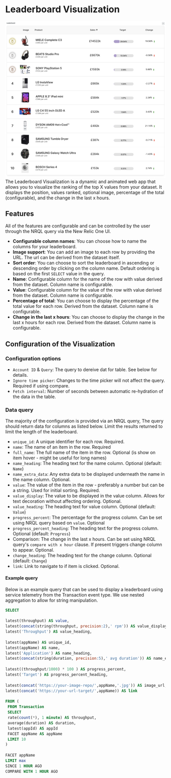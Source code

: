 # Leaderboard Visualization

![Leaderboard](../../docs/screen-leaderboard.png)
The Leaderboard Visualization is a dynamic and animated web app that allows you to visualize the ranking of the top X values from your dataset. It displays the position, values ranked, optional image, percentage of the total (configurable), and the change in the last x hours.

## Features

All of the features are configurable and can be controlled by the user through the NRQL query via the New Relic One UI.

- **Configurable column names**: You can choose how to name the columns for your leaderboard.
- **Image support**: You can add an image to each row by providing the URL. The url can be derived from the dataset itself.
- **Sort order**: You can choose to sort the leaderboard in ascending or descending order by clicking on the column name. Default ordering is based on the first `SELECT` value in the query.
- **Name**: Configurable column for the name of the row with value derived from the dataset. Column name is configurable.
- **Value**: Configurable column for the value of the row with value derived from the dataset. Column name is configurable.
- **Percentage of total**: You can choose to display the percentage of the total value for each row. Derived from the dataset. Column name is configurable.
- **Change in the last x hours**: You can choose to display the change in the last x hours for each row. Derived from the dataset. Column name is configurable.


## Configuration of the Visualization

### Configuration options

- `Account ID` & `Query`: The query to dereive dat for table. See below for details.
- `Ignore time picker`: Changes to the time picker will not affect the query. Required if using compare.
- `Fetch interval`: Number of seconds between automatic re-hydration of the data in the table.

### Data query

The majority of the configuration is provided via an NRQL query, The query should return data for columns as listed below. Limit the results returned to limit the length of the leaderboard.

- `unique_id`: A unique identifier for each row. Required.
- `name`: The name of an item in the row. Required
- `full_name`: The full name of the item in the row. Optional (is show on item hover - might be useful for long names)
- `name_heading`: The heading text for the name column. Optional (default: `Name`)
- `name_extra_data`: Any extra data to be displayed underneath the name in the name column. Optional.
- `value`: The value of the item in the row - preferably a number but can be a string. Used for initial sorting. Required.
- `value_display`: The value to be displayed in the value column. Allows for text decoration without affecting ordering. Optional.
- `value_heading`: The heading text for value column. Optional (default: `Value`)
- `progress_percent`: The percentage for the progress column. Can be set using NRQL query based on `value`. Optional
- `progress_percent_heading`: The heading text for the progress column. Optional (default: `Progress`)
- Comparison: The change in the last x hours. Can be set using NRQL query's `compare with x hour` clause. If present triggers change column to appear. Optional.
- `change_heading`: The heading text for the change column. Optional (default: `Change`)
- `link`: Link to navigate to if item is clicked. Optional.

#### Example query

Below is an example query that can be used to display a leaderboard using service telemetry from the Transaction event type. We use nested aggregation to allow for string manipulation.

```sql
SELECT 

latest(throughput) AS value,
latest(concat(string(throughput, precision:2),' rpm')) AS value_display,
latest('Throughput') AS value_heading,

latest(appName) AS unique_id,
latest(appName) AS name,
latest('Application') AS name_heading,
latest(concat(string(duration, precision:5),' avg duration')) AS name_extra_data,

latest((throughput/1000) * 100 ) AS progress_percent,
latest('Target') AS progress_percent_heading,

latest(concat('https://your-image-repo/',appName,'.jpg')) AS image_url,
latest(concat('https://your-url-target/',appName)) AS link

FROM (
 FROM Transaction 
 SELECT 
 rate(count(*), 1 minute) AS throughput,
 average(duration) AS duration,
 latest(appId) AS appId
 FACET appName AS appName
 LIMIT 10
)

FACET appName
LIMIT max
SINCE 1 HOUR AGO
COMPARE WITH 1 HOUR AGO
```
